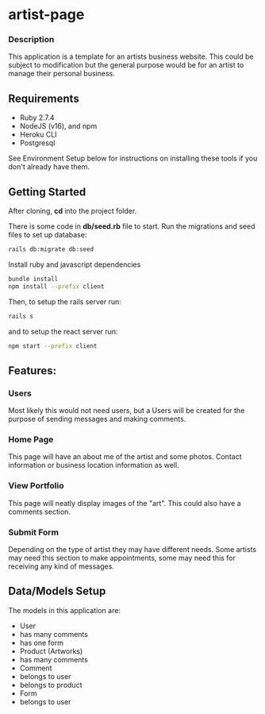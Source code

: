 # artist-page

### Description

This application is a template for an artists business website. This could be subject to modification but the general purpose would be for an artist to manage their personal business.

## Requirements

- Ruby 2.7.4
- NodeJS (v16), and npm
- Heroku CLI
- Postgresql

See Environment Setup below for instructions on installing these tools if you
don't already have them.

## Getting Started

After cloning, **cd** into the project folder. 

There is some code in **db/seed.rb** file to start. Run the migrations and seed files to set up database:

```bash
rails db:migrate db:seed
```

Install ruby and javascript dependencies

```bash
bundle install
npm install --prefix client
```
Then, to setup the rails server run:

```bash
rails s
```
and to setup the react server run:

```bash
npm start --prefix client
```

## Features:

### Users

Most likely this would not need users, but a Users will be created for the purpose of sending messages and making comments.


### Home Page

This page will have an about me of the artist and some photos. Contact information or business location information as well.

### View Portfolio

This page will neatly display images of the "art". This could also have a comments section.

### Submit Form

Depending on the type of artist they may have different needs. Some artists may need this section to make appointments, some may need this for receiving any kind of messages. 


## Data/Models Setup

The models in this application are:
- User
 - has many comments
 - has one form
- Product (Artworks)
 - has many comments
- Comment
 - belongs to user
 - belongs to product
- Form
 - belongs to user

